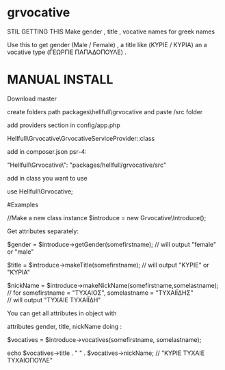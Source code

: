 # grvocative
STIL GETTING THIS 
Make gender , title , vocative names for greek names 

Use this to get gender (Male / Female) , a title like (ΚΥΡΙΕ / ΚΥΡΙΑ) an a vocative type (ΓΕΩΡΓΙΕ ΠΑΠΑΔΟΠΟΥΛΕ) .

# MANUAL INSTALL

Download master 

create folders path packages\hellfull\grvocative and paste /src folder 

add providers section in config/app.php

Hellfull\Grvocative\GrvocativeServiceProvider::class        

add in composer.json psr-4: 

"Hellfull\\Grvocative\\": "packages/hellfull/grvocative/src"

add in class you want to use 

use Hellfull\Grvocative;

#Examples

//Make a new class instance
$introduce = new Grvocative\Introduce();

Get attributes separately: 

$gender = $introduce->getGender(somefirstname);
// will output "female" or "male"

$title = $introduce->makeTitle(somefirstname);
// will output "ΚΥΡΙΕ" or "ΚΥΡΙΑ"

$nickName = $introduce->makeNickName(somefirstname,somelastname);
// for somefirstname = "ΤΥΧΑΙΟΣ", somelastname = "ΤΥΧΑΙΪΔΗΣ"  
// will output "TYXAIE ΤΥΧΑΙΪΔΗ"
 
You can get all attributes in object with

attributes gender, title, nickName doing :

$vocatives = $introduce->vocatives(somefirstname, somelastname);

echo $vocatives->title . " " . $vocatives->nickName;
// "ΚΥΡΙΕ ΤΥΧΑΙΕ ΤΥΧΑΙΟΠΟΥΛΕ" 


